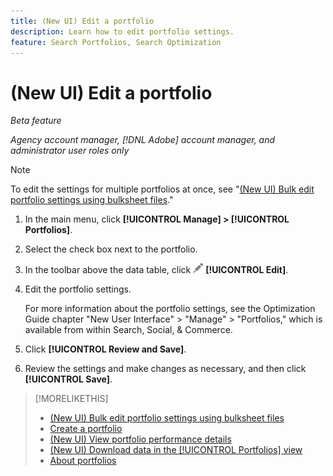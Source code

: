 ```yaml
---
title: (New UI) Edit a portfolio
description: Learn how to edit portfolio settings.
feature: Search Portfolios, Search Optimization
---
```

# (New UI) Edit a portfolio

*Beta feature*

*Agency account manager, [!DNL Adobe] account manager, and administrator user roles only*

>[!NOTE]
>
>To edit the settings for multiple portfolios at once, see "[(New UI) Bulk edit portfolio settings using bulksheet files](portfolio-bulksheets.md)."

1. In the main menu, click **[!UICONTROL Manage] > [!UICONTROL Portfolios]**.

1. Select the check box next to the portfolio.

1. In the toolbar above the data table, click ![Edit](/help/search-social-commerce/assets/edit.png "Edit") **[!UICONTROL Edit]**.

1. Edit the portfolio settings.

   For more information about the portfolio settings, see the Optimization Guide chapter "New User Interface" > "Manage" > "Portfolios," which is available from within Search, Social, & Commerce.

1. Click **[!UICONTROL Review and Save]**.

1. Review the settings and make changes as necessary, and then click **[!UICONTROL Save]**.

>[!MORELIKETHIS]
>
>* [(New UI) Bulk edit portfolio settings using bulksheet files](portfolio-bulksheets.md)
>* [Create a portfolio](portfolio-create.md)
>* [(New UI) View portfolio performance details](portfolio-details.md)
>* [(New UI) Download data in the [!UICONTROL Portfolios] view](portfolio-view-report.md)
>* [About portfolios](portfolio-about.md)